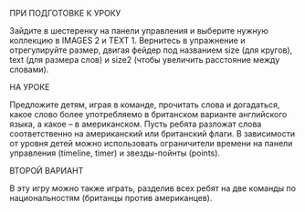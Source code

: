 ПРИ ПОДГОТОВКЕ К УРОКУ

Зайдите в шестеренку на панели управления и выберите нужную коллекцию в IMAGES 2 и TEXT 1. Вернитесь в упражнение и отрегулируйте размер, двигая фейдер под названием size (для кругов), text (для размера слов) и size2 (чтобы увеличить расстояние между словами). 

НА УРОКЕ

Предложите детям, играя в команде, прочитать слова и догадаться, какое слово более употребляемо в британском варианте английского языка, а какое – в американском. Пусть ребята разложат слова соответственно на американский или британский флаги. В зависимости от уровня детей можно использовать ограничители времени на панели управления (timeline, timer) и звезды-пойнты (points). 

ВТОРОЙ ВАРИАНТ

В эту игру можно также играть, разделив всех ребят на две команды по национальностям (британцы против американцев). 
